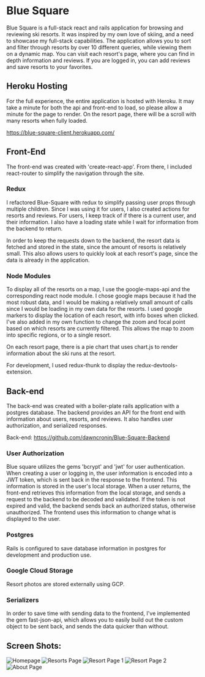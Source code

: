 # Blue Square

Blue Square is a full-stack react and rails application for browsing and reviewing ski resorts. It was inspired by my own love of skiing, and a need to showcase my full-stack capabilities. The application allows you to sort and filter through resorts by over 10 different queries, while viewing them on a dynamic map. You can visit each resort's page, where you can find in depth information and reviews. If you are logged in, you can add reviews and save resorts to your favorites.

## Heroku Hosting

For the full experience, the entire application is hosted with Heroku. It may take a minute for both the api and front-end to load, so please allow a minute for the page to render. On the resort page, there will be a scroll with many resorts when fully loaded.

https://blue-square-client.herokuapp.com/


## Front-End

The front-end was created with 'create-react-app'. From there, I included react-router to simplify the navigation through the site. 

### Redux

I refactored Blue-Square with redux to simplify passing user props through multiple children. Since I was using it for users, I also created actions for resorts and reviews. For users, I keep track of if there is a current user, and their information. I also have a loading state while I wait for information from the backend to return. 

In order to keep the requests down to the backend, the resort data is fetched and stored in the state, since the amount of resorts is relatively small. This also allows users to quickly look at each resort's page, since the data is already in the application.
 
### Node Modules

To display all of the resorts on a map, I use the google-maps-api and the corresponding react node module. I chose google maps because it had the most robust data, and I would be making a relatively small amount of calls since I would be loading in my own data for the resorts. I used google markers to display the location of each resort, with info boxes when clicked. I've also added in my own function to change the zoom and focal point based on which resorts are currently filtered. This allows the map to zoom into specific regions, or to a single resort. 

On each resort page, there is a pie chart that uses chart.js to render information about the ski runs at the resort. 

For development, I used redux-thunk to display the redux-devtools-extension.

## Back-end
 
The back-end was created with a boiler-plate rails application with a postgres database. The backend provides an API for the front end with information about users, resorts, and reviews. It also handles user authorization, and serialized responses.
 
Back-end: https://github.com/dawncronin/Blue-Square-Backend
 
### User Authorization
 
Blue square utilizes the gems 'bcrypt' and 'jwt' for user authentication. When creating a user or logging in, the user information is encoded into a JWT token, which is sent back in the response to the frontend. This information is stored in the user's local storage. When a user returns, the front-end retrieves this information from the local storage, and sends a request to the backend to be decoded and validated. If the token is not expired and valid, the backend sends back an authorized status, otherwise unauthorized. The frontend uses this information to change what is displayed to the user.
 
### Postgres
 
Rails is configured to save database information in postgres for development and production use. 
 
### Google Cloud Storage
 
Resort photos are stored externally using GCP.
 
### Serializers
 
In order to save time with sending data to the frontend, I've implemented the gem fast-json-api, which allows you to easily build out the custom object to be sent back, and sends the data quicker than without.
 
## Screen Shots:

![Homepage](https://user-images.githubusercontent.com/12172077/106529372-35325200-649f-11eb-8496-07ac45d28a87.PNG)
![Resorts Page](https://user-images.githubusercontent.com/12172077/106529381-38c5d900-649f-11eb-9966-3be25b2f7915.PNG)
![Resort Page 1](https://user-images.githubusercontent.com/12172077/106529374-36637f00-649f-11eb-8044-6e48c0491aa7.PNG)
![Resort Page 2](https://user-images.githubusercontent.com/12172077/106529377-382d4280-649f-11eb-8a7f-9c09ea51a644.PNG)
![About Page](https://user-images.githubusercontent.com/12172077/106529371-3499bb80-649f-11eb-8c58-fc7dab4fd6f7.PNG)
